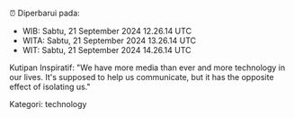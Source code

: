 ⏰ Diperbarui pada:
- WIB: Sabtu, 21 September 2024 12.26.14 UTC
- WITA: Sabtu, 21 September 2024 13.26.14 UTC
- WIT: Sabtu, 21 September 2024 14.26.14 UTC

Kutipan Inspiratif:
"We have more media than ever and more technology in our lives. It's supposed to help us communicate, but it has the opposite effect of isolating us."


Kategori: technology

